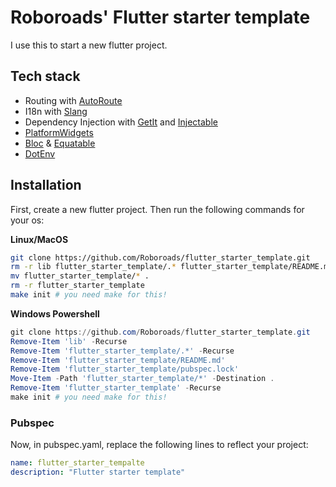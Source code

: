 # Roboroads' Flutter starter template

I use this to start a new flutter project.

## Tech stack

- Routing with [AutoRoute](https://pub.dev/packages/auto_router)
- I18n with [Slang](https://pub.dev/packages/slang)
- Dependency Injection with [GetIt](https://pub.dev/packages/get_it) and [Injectable](https://pub.dev/packages/injectable)
- [PlatformWidgets](https://pub.dev/packages/flutter_platform_widgets)
- [Bloc](https://pub.dev/packages/flutter_bloc) & [Equatable](https://pub.dev/packages/equatable)
- [DotEnv](https://pub.dev/packages/flutter_dotenv)


## Installation

First, create a new flutter project. Then run the following commands for your os:

**Linux/MacOS**

```bash
git clone https://github.com/Roboroads/flutter_starter_template.git
rm -r lib flutter_starter_template/.* flutter_starter_template/README.md flutter_starter_template/pubspec.lock
mv flutter_starter_template/* .
rm -r flutter_starter_template
make init # you need make for this!
```

**Windows Powershell**

```powershell
git clone https://github.com/Roboroads/flutter_starter_template.git
Remove-Item 'lib' -Recurse
Remove-Item 'flutter_starter_template/.*' -Recurse
Remove-Item 'flutter_starter_template/README.md'
Remove-Item 'flutter_starter_template/pubspec.lock'
Move-Item -Path 'flutter_starter_template/*' -Destination .
Remove-Item 'flutter_starter_template' -Recurse
make init # you need make for this!
```

### Pubspec

Now, in pubspec.yaml, replace the following lines to reflect your project:

```yaml
name: flutter_starter_tempalte
description: "Flutter starter template"
```
